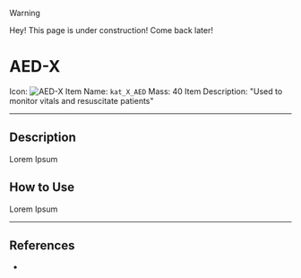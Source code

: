 >[!WARNING]
>Hey! This page is under construction! Come back later!
# AED-X

Icon: ![AED-X](https://user-images.githubusercontent.com/55753928/170477256-dfc9a3ee-751a-4267-91ed-742110abc430.png)
Item Name: `kat_X_AED`
Mass: 40
Item Description: "Used to monitor vitals and resuscitate patients"

---

## Description

Lorem Ipsum

## How to Use

Lorem Ipsum

---

## References
- 